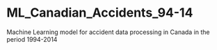 # ML_Canadian_Accidents_94-14
Machine Learning model for accident data processing in Canada in the period 1994-2014
